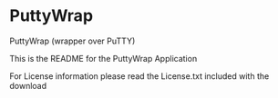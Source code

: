 PuttyWrap
=========

PuttyWrap (wrapper over PuTTY)

This is the README for the PuttyWrap Application

For License information please read the License.txt included with the download
